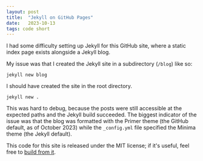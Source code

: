 ```yaml
---
layout: post
title:  "Jekyll on GitHub Pages"
date:   2023-10-13
tags: code short
---
```

I had some difficulty setting up Jekyll for this GitHub site, where a static index page exists alongside a Jekyll blog.

My issue was that I created the Jekyll site in a subdirectory (`/blog`) like so:

```
jekyll new blog
```

I should have created the site in the root directory.

```
jekyll new .
```

This was hard to debug, because the posts were still accessible at the expected paths and the Jekyll build succeeded.
The biggest indicator of the issue was that the blog was formatted with the Primer theme (the GitHub default, as of October 2023) while the `_config.yml` file specified the Minima theme (the Jekyll default).

This code for this site is released under the MIT license; if it's useful, feel free to [build from it](https://github.com/levon003/levon003.github.io).
